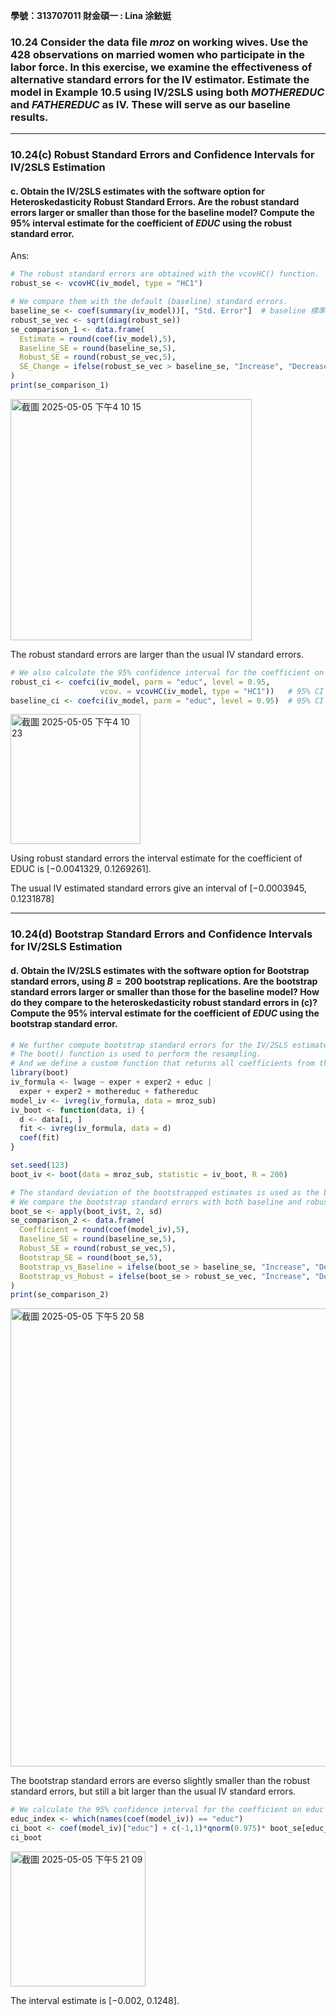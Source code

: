 **學號：313707011     財金碩一 : Lina 涂銥娗**

### 10.24 Consider the data file *mroz* on working wives. Use the 428 observations on married women who participate in the labor force. In this exercise, we examine the effectiveness of alternative standard errors for the IV estimator. Estimate the model in Example 10.5 using IV/2SLS using both $MOTHEREDUC$ and $FATHEREDUC$ as IV. These will serve as our baseline results.
---
### 10.24(c) Robust Standard Errors and Confidence Intervals for IV/2SLS Estimation
#### c. Obtain the IV/2SLS estimates with the software option for Heteroskedasticity Robust Standard Errors. Are the robust standard errors larger or smaller than those for the baseline model? Compute the 95% interval estimate for the coefficient of $EDUC$ using the robust standard error.

Ans: 

```r
# The robust standard errors are obtained with the vcovHC() function. 
robust_se <- vcovHC(iv_model, type = "HC1")

# We compare them with the default (baseline) standard errors.
baseline_se <- coef(summary(iv_model))[, "Std. Error"]  # baseline 標準誤
robust_se_vec <- sqrt(diag(robust_se))
se_comparison_1 <- data.frame(
  Estimate = round(coef(iv_model),5),
  Baseline_SE = round(baseline_se,5),
  Robust_SE = round(robust_se_vec,5),
  SE_Change = ifelse(robust_se_vec > baseline_se, "Increase", "Decrease")
)
print(se_comparison_1)

```
<img width="386" alt="截圖 2025-05-05 下午4 10 15" src="https://github.com/user-attachments/assets/0cea3b8a-e7e6-4c81-8559-aa1603bad38b" /><br>

The robust standard errors are larger than the usual IV standard errors.

```r
# We also calculate the 95% confidence interval for the coefficient on educ using both baseline and robust standard errors. 
robust_ci <- coefci(iv_model, parm = "educ", level = 0.95, 
                    vcov. = vcovHC(iv_model, type = "HC1"))   # 95% CI using Robust SE
baseline_ci <- coefci(iv_model, parm = "educ", level = 0.95)  # 95% CI using Baseline SE

```
<img width="208" alt="截圖 2025-05-05 下午4 10 23" src="https://github.com/user-attachments/assets/f2661909-8b99-4024-ab24-3d63f1815b70" />

Using robust standard errors the interval estimate for the coefficient of EDUC is [−0.0041329, 0.1269261]. 

The usual IV estimated standard errors give an interval of [−0.0003945, 0.1231878]



___

### 10.24(d) Bootstrap Standard Errors and Confidence Intervals for IV/2SLS Estimation
#### d. Obtain the IV/2SLS estimates with the software option for Bootstrap standard errors, using $B = 200$ bootstrap replications. Are the bootstrap standard errors larger or smaller than those for the baseline model? How do they compare to the heteroskedasticity robust standard errors in (c)? Compute the 95% interval estimate for the coefficient of $EDUC$ using the bootstrap standard error.


```r
# We further compute bootstrap standard errors for the IV/2SLS estimates, using 200 replications.
# The boot() function is used to perform the resampling.
# And we define a custom function that returns all coefficients from the IV model.
library(boot)
iv_formula <- lwage ~ exper + exper2 + educ |
  exper + exper2 + mothereduc + fathereduc
model_iv <- ivreg(iv_formula, data = mroz_sub)
iv_boot <- function(data, i) {
  d <- data[i, ]
  fit <- ivreg(iv_formula, data = d)
  coef(fit)
}

set.seed(123)
boot_iv <- boot(data = mroz_sub, statistic = iv_boot, R = 200)

# The standard deviation of the bootstrapped estimates is used as the bootstrap standard error.
# We compare the bootstrap standard errors with both baseline and robust standard errors.
boot_se <- apply(boot_iv$t, 2, sd)
se_comparison_2 <- data.frame(
  Coefficient = round(coef(model_iv),5),
  Baseline_SE = round(baseline_se,5),
  Robust_SE = round(robust_se_vec,5), 
  Bootstrap_SE = round(boot_se,5),
  Bootstrap_vs_Baseline = ifelse(boot_se > baseline_se, "Increase", "Decrease"),
  Bootstrap_vs_Robust = ifelse(boot_se > robust_se_vec, "Increase", "Decrease")
)
print(se_comparison_2)

```
<img width="733" alt="截圖 2025-05-05 下午5 20 58" src="https://github.com/user-attachments/assets/f45fe3c4-1b8f-4c73-b95d-c48fcad52e01" /><br>

The bootstrap standard errors are everso slightly smaller than the robust standard errors, but still a bit larger than the usual IV standard errors. 


```r
# We calculate the 95% confidence interval for the coefficient on educ using the bootstrap standard error.
educ_index <- which(names(coef(model_iv)) == "educ")
ci_boot <- coef(model_iv)["educ"] + c(-1,1)*qnorm(0.975)* boot_se[educ_index]
ci_boot 

```

<img width="216" alt="截圖 2025-05-05 下午5 21 09" src="https://github.com/user-attachments/assets/41c9d4f4-6d0f-4dbe-80cf-1d4be17e0c73" />

The interval estimate is  [−0.002, 0.1248].











